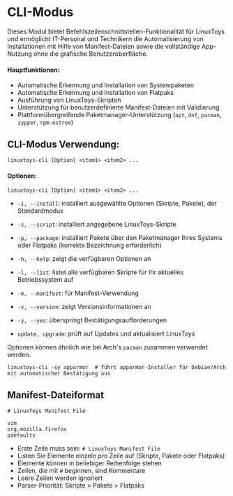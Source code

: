 # CLI-Modus

Dieses Modul bietet Befehlszeilenschnittstellen-Funktionalität für LinuxToys und ermöglicht IT-Personal 
und Technikern die Automatisierung von Installationen mit Hilfe von Manifest-Dateien sowie die vollständige App-Nutzung ohne die grafische Benutzeroberfläche.

#### Hauptfunktionen:
- Automatische Erkennung und Installation von Systempaketen
- Automatische Erkennung und Installation von Flatpaks
- Ausführung von LinuxToys-Skripten
- Unterstützung für benutzerdefinierte Manifest-Dateien mit Validierung
- Plattformübergreifende Paketmanager-Unterstützung (`apt`, `dnf`, `pacman`, `zypper`, `rpm-ostree`)

## CLI-Modus Verwendung:
```
linuxtoys-cli [Option] <item1> <item2> ...
```

#### Optionen:
```
linuxtoys-cli [Option] <item1> <item2> ...
```
- `-i, --install`: installiert ausgewählte Optionen (Skripte, Pakete), der Standardmodus
- `-s, --script`: installiert angegebene LinuxToys-Skripte
- `-p, --package`: installiert Pakete über den Paketmanager Ihres Systems oder Flatpaks (korrekte Bezeichnung erforderlich)

- `-h, --help`: zeigt die verfügbaren Optionen an
- `-l, --list`: listet alle verfügbaren Skripte für Ihr aktuelles Betriebssystem auf
- `-m, --manifest`: für Manifest-Verwendung
- `-v, --version`: zeigt Versionsinformationen an
- `-y, --yes`: überspringt Bestätigungsaufforderungen
- `update, upgrade`: prüft auf Updates und aktualisiert LinuxToys

Optionen können ähnlich wie bei Arch's `pacman` zusammen verwendet werden.
```
linuxtoys-cli -sy apparmor  # führt apparmor-Installer für Debian/Arch mit automatischer Bestätigung aus
```

## Manifest-Dateiformat
```
# LinuxToys Manifest File

vim
org.mozilla.firefox
pdefaults
```

- Erste Zeile muss sein: `# LinuxToys Manifest File`
- Listen Sie Elemente einzeln pro Zeile auf (Skripte, Pakete oder Flatpaks)
- Elemente können in beliebiger Reihenfolge stehen
- Zeilen, die mit `#` beginnen, sind Kommentare
- Leere Zeilen werden ignoriert
- Parser-Priorität: Skripte > Pakete > Flatpaks
